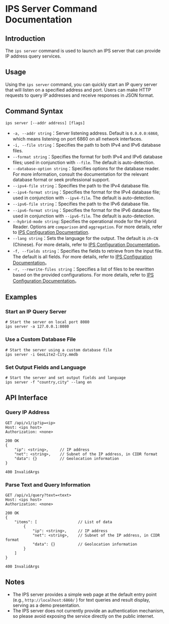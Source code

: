 # IPS Server Command Documentation

## Introduction

The `ips server` command is used to launch an IPS server that can provide IP address query services.

## Usage

Using the `ips server` command, you can quickly start an IP query server that will listen on a specified address and port. Users can make HTTP requests to query IP addresses and receive responses in JSON format.

## Command Syntax

```shell
ips server [--addr address] [flags]
```

- `-a, --addr string`：Server listening address. Default is `0.0.0.0:6860`, which means listening on port 6860 on all network interfaces.
- `-i, --file string`：Specifies the path to both IPv4 and IPv6 database files.
- `--format string`：Specifies the format for both IPv4 and IPv6 database files; used in conjunction with `--file`. The default is auto-detection.
- `--database-option string`：Specifies options for the database reader. For more information, consult the documentation for the relevant database format or seek professional support.
- `--ipv4-file string`：Specifies the path to the IPv4 database file.
- `--ipv4-format string`：Specifies the format for the IPv4 database file; used in conjunction with `--ipv4-file`. The default is auto-detection.
- `--ipv6-file string`：Specifies the path to the IPv6 database file.
- `--ipv6-format string`：Specifies the format for the IPv6 database file; used in conjunction with `--ipv6-file`. The default is auto-detection.
- `--hybrid-mode string`: Specifies the operational mode for the Hybrid Reader. Options are `comparison` and `aggregation`. For more details, refer to [IPS Configuration Documentation](./config_en.md#hybridmode).
- `--lang string`：Sets the language for the output. The default is `zh-CN` (Chinese). For more details, refer to [IPS Configuration Documentation](./config_en.md#lang)。
- `-f, --fields string`：Specifies the fields to retrieve from the input file. The default is all fields. For more details, refer to [IPS Configuration Documentation](./config_en.md#fields)。
- `-r, --rewrite-files string`：Specifies a list of files to be rewritten based on the provided configurations. For more details, refer to [IPS Configuration Documentation](./config_en.md#rewritefiles)。

## Examples

### Start an IP Query Server

```shell
# Start the server on local port 8080
ips server -a 127.0.0.1:8080
```

### Use a Custom Database File

```shell
# Start the server using a custom database file
ips server -i GeoLite2-City.mmdb
```

### Set Output Fields and Language

```shell
# Start the server and set output fields and language
ips server -f "country,city" --lang en
```

## API Interface

### Query IP Address

```http request
GET /api/v1/ip?ip=<ip>
Host: <ips host>
Authorization: <none>

200 OK
{
    "ip": <string>,     // IP address
    "net": <string>,    // Subnet of the IP address, in CIDR format
    "data": {}          // Geolocation information
}

400 InvalidArgs
```

### Parse Text and Query Information

```http request
GET /api/v1/query?text=<text>
Host: <ips host>
Authorization: <none>

200 OK
{
    "items": [                  // List of data
        {
            "ip": <string>,     // IP address
            "net": <string>,    // Subnet of the IP address, in CIDR format
            "data": {}          // Geolocation information
        }
    ]
}

400 InvalidArgs
```

## Notes

- The IPS server provides a simple web page at the default entry point (e.g., `http://localhost:6860/` ) for text queries and result display, serving as a demo presentation.
- The IPS server does not currently provide an authentication mechanism, so please avoid exposing the service directly on the public internet.
